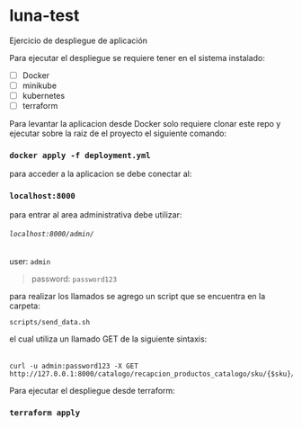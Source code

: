 # luna-test
Ejercicio de despliegue de aplicación 

Para ejecutar el despliegue se requiere tener en el sistema instalado:
- [ ] Docker
- [ ] minikube
- [ ] kubernetes
- [ ] terraform

Para levantar la aplicacion desde Docker solo requiere clonar este repo y ejecutar sobre la raiz de el proyecto el siguiente comando:

### `docker apply -f deployment.yml`

para acceder a la aplicacion se debe conectar al:

### `localhost:8000`

para entrar al area administrativa debe utilizar:
###### `localhost:8000/admin/`

user: `admin`
> password: `password123`

para realizar los llamados se agrego un script que se encuentra en la carpeta:

`scripts/send_data.sh`

el cual utiliza un llamado GET de la siguiente sintaxis:
###### 
```
curl -u admin:password123 -X GET http://127.0.0.1:8000/catalogo/recapcion_productos_catalogo/sku/{$sku}/name/{$name}/brand/{$brand}/model/{$model}/price/{$price}/description/{$cambia_es}/
```

Para ejecutar el despliegue desde terraform:

### `terraform apply`
